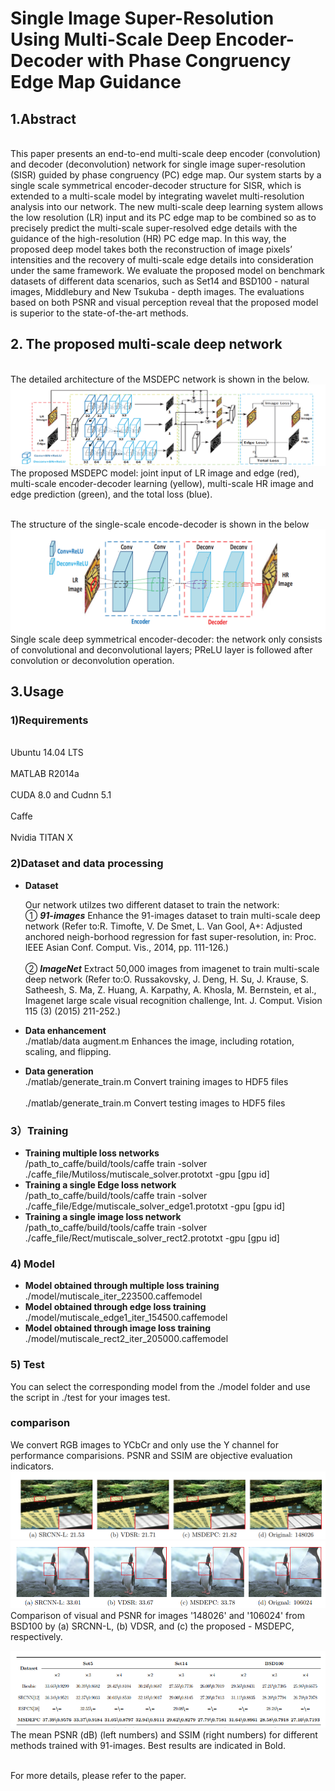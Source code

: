 # Single Image Super-Resolution Using Multi-Scale Deep Encoder-Decoder with Phase Congruency Edge Map Guidance

## 1.Abstract
<br>This paper presents an end-to-end multi-scale deep encoder (convolution) and
decoder (deconvolution) network for single image super-resolution (SISR)
guided by phase congruency (PC) edge map. Our system starts by a single
scale symmetrical encoder-decoder structure for SISR, which is extended to
a multi-scale model by integrating wavelet multi-resolution analysis into our
network. The new multi-scale deep learning system allows the low resolution
(LR) input and its PC edge map to be combined so as to precisely predict
the multi-scale super-resolved edge details with the guidance of the high-resolution (HR) PC edge map. In this way, the proposed deep model takes
both the reconstruction of image pixels’ intensities and the recovery of multi-scale edge details into consideration under the same framework. We evaluate
the proposed model on benchmark datasets of different data scenarios, such
as Set14 and BSD100 - natural images, Middlebury and New Tsukuba -
depth images. The evaluations based on both PSNR and visual perception
reveal that the proposed model is superior to the state-of-the-art methods.</br>

## 2. The proposed multi-scale deep network
<br>The detailed architecture of the MSDEPC network is shown in the below.</br>
![image](https://github.com/hengliusky/Muti-scale-SuperResolution/blob/master/imgs/Net.png)
<br>The proposed MSDEPC model: joint input of LR image and edge (red), multi-scale encoder-decoder learning (yellow), multi-scale HR image and edge prediction (green),
and the total loss (blue).</br>

<br>The structure of the single-scale encode-decoder is shown in the below</br>
![image](https://github.com/hengliusky/Muti-scale-SuperResolution/blob/master/imgs/encode-decode.png)
<br>Single scale deep symmetrical encoder-decoder: the network only consists of
convolutional and deconvolutional layers; PReLU layer is followed after convolution or
deconvolution operation.</br>

## 3.Usage

### 1)Requirements
<br>Ubuntu 14.04 LTS</br>
<br>MATLAB R2014a</br>
<br>CUDA 8.0 and Cudnn 5.1</br>
<br>Caffe</br>
<br>Nvidia TITAN X</br>

### 2)Dataset and data processing
* **Dataset**

  Our network utilzes two different dataset to train the network:
  <br>① ***91-images*** Enhance the 91-images dataset to train multi-scale deep network (Refer to:R. Timofte, V. De Smet, L. Van Gool, A+: Adjusted anchored neigh-borhood regression for fast super-resolution, in: Proc. IEEE Asian Conf.
Comput. Vis., 2014, pp. 111-126.)</br>
  <br>② ***ImageNet*** Extract 50,000 images from imagenet to train  multi-scale deep network (Refer to:O. Russakovsky, J. Deng, H. Su, J. Krause, S. Satheesh, S. Ma,
Z. Huang, A. Karpathy, A. Khosla, M. Bernstein, et al., Imagenet large
scale visual recognition challenge, Int. J. Comput. Vision 115 (3) (2015)
211-252.)</br>
* **Data enhancement**
 <br>./matlab/data augment.m Enhances the image, including rotation, scaling, and flipping.</br>
* **Data generation**
 <br>./matlab/generate_train.m Convert training images to HDF5 files</br>
 <br>./matlab/generate_train.m Convert testing images to HDF5 files</br>

### 3）Training
* **Training multiple loss networks**
  <br> /path_to_caffe/build/tools/caffe train -solver ./caffe_file/Mutiloss/mutiscale_solver.prototxt -gpu [gpu id]</br>
* **Training a single Edge loss network**
  <br> /path_to_caffe/build/tools/caffe train -solver ./caffe_file/Edge/mutiscale_solver_edge1.prototxt -gpu [gpu id]</br> 
* **Training a single image loss network**
  <br> /path_to_caffe/build/tools/caffe train -solver ./caffe_file/Rect/mutiscale_solver_rect2.prototxt -gpu [gpu id]</br>

### 4) Model
* **Model obtained through multiple loss training**
  <br>./model/mutiscale_iter_223500.caffemodel</br>
* **Model obtained through edge loss training**
  <br>./model/mutiscale_edge1_iter_154500.caffemodel</br>
* **Model obtained through image loss training**
  <br>./model/mutiscale_rect2_iter_205000.caffemodel</br>

### 5) Test
  You can select the corresponding model from the ./model folder and use the script in ./test for your images test.

### comparison
   We convert RGB images to YCbCr and only use the Y channel for performance comparisions. PSNR and SSIM are objective evaluation indicators. 
![image](https://github.com/hengliusky/Muti-scale-SuperResolution/blob/master/imgs/result1.png)
![image](https://github.com/hengliusky/Muti-scale-SuperResolution/blob/master/imgs/result2.png)
Comparison of visual and PSNR for images '148026' and '106024' from BSD100 by (a) SRCNN-L, (b) VDSR, and (c) the
proposed - MSDEPC, respectively.

![image](https://github.com/hengliusky/Muti-scale-SuperResolution/blob/master/imgs/table.png)
The mean PSNR (dB) (left numbers) and SSIM (right numbers) for different
methods trained with 91-images. Best results are indicated in Bold.


<br>For more details, please refer to the paper.</br>
